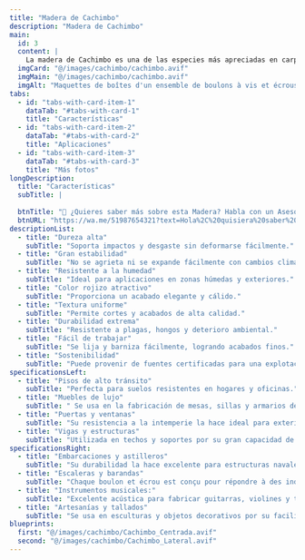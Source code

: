 ```yaml
---
title: "Madera de Cachimbo"
description: "Madera de Cachimbo"
main:
  id: 3
  content: |
    La madera de Cachimbo es una de las especies más apreciadas en carpintería y construcción por su dureza, estabilidad y atractivo color rojizo oscuro. Su textura es fina y uniforme, lo que facilita su acabado y pulido, logrando superficies elegantes y resistentes. Es una madera altamente durable, con excelente resistencia a la humedad, hongos y plagas, lo que la hace ideal para aplicaciones tanto en interiores como en exteriores.
  imgCard: "@/images/cachimbo/cachimbo.avif"
  imgMain: "@/images/cachimbo/cachimbo.avif"
  imgAlt: "Maquettes de boîtes d'un ensemble de boulons à vis et écrous"
tabs:
  - id: "tabs-with-card-item-1"
    dataTab: "#tabs-with-card-1"
    title: "Características"
  - id: "tabs-with-card-item-2"
    dataTab: "#tabs-with-card-2"
    title: "Aplicaciones"
  - id: "tabs-with-card-item-3"
    dataTab: "#tabs-with-card-3"
    title: "Más fotos"
longDescription:
  title: "Características"
  subTitle: |
    
  btnTitle: "📲 ¿Quieres saber más sobre esta Madera? Habla con un Asesor"
  btnURL: "https://wa.me/51987654321?text=Hola%2C%20quisiera%20saber%20m%C3%A1s%20sobre%20la%20madera%20de%20Cachimbo%20disponible%20en%20Cheaper%20Buy."
descriptionList:
  - title: "Dureza alta"
    subTitle: "Soporta impactos y desgaste sin deformarse fácilmente."
  - title: "Gran estabilidad"
    subTitle: "No se agrieta ni se expande fácilmente con cambios climáticos."
  - title: "Resistente a la humedad"
    subTitle: "Ideal para aplicaciones en zonas húmedas y exteriores."
  - title: "Color rojizo atractivo"
    subTitle: "Proporciona un acabado elegante y cálido."
  - title: "Textura uniforme"
    subTitle: "Permite cortes y acabados de alta calidad."
  - title: "Durabilidad extrema"
    subTitle: "Resistente a plagas, hongos y deterioro ambiental."
  - title: "Fácil de trabajar"
    subTitle: "Se lija y barniza fácilmente, logrando acabados finos."
  - title: "Sostenibilidad"
    subTitle: "Puede provenir de fuentes certificadas para una explotación responsable."
specificationsLeft:
  - title: "Pisos de alto tránsito"
    subTitle: "Perfecta para suelos resistentes en hogares y oficinas."
  - title: "Muebles de lujo"
    subTitle: " Se usa en la fabricación de mesas, sillas y armarios de alta calidad."
  - title: "Puertas y ventanas"
    subTitle: "Su resistencia a la intemperie la hace ideal para exteriores."
  - title: "Vigas y estructuras"
    subTitle: "Utilizada en techos y soportes por su gran capacidad de carga."
specificationsRight:
  - title: "Embarcaciones y astilleros"
    subTitle: "Su durabilidad la hace excelente para estructuras navales."
  - title: "Escaleras y barandas"
    subTitle: "Chaque boulon et écrou est conçu pour répondre à des indices de charge spécifiques ou à des normes de résistance, adaptés aux applications structurelles."
  - title: "Instrumentos musicales:"
    subTitle: "Excelente acústica para fabricar guitarras, violines y tambores."
  - title: "Artesanías y tallados"
    subTitle: "Se usa en esculturas y objetos decorativos por su facilidad de labrado."
blueprints:
  first: "@/images/cachimbo/Cachimbo_Centrada.avif"
  second: "@/images/cachimbo/Cachimbo_Lateral.avif"
---
```

